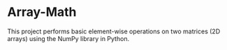 # Array-Math
 This project performs basic element-wise operations on two matrices (2D arrays) using the NumPy library in Python.
